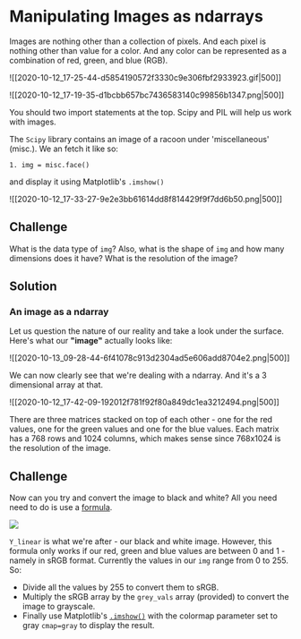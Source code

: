 # Manipulating Images as ndarrays

Images are nothing other than a collection of pixels. And each pixel is nothing other than value for a color. And any color can be represented as a combination of red, green, and blue (RGB).

![[2020-10-12_17-25-44-d5854190572f3330c9e306fbf2933923.gif|500]]

![[2020-10-12_17-19-35-d1bcbb657bc7436583140c99856b1347.png|500]]

You should two import statements at the top. Scipy and PIL will help us work with images.

The `Scipy` library contains an image of a racoon under 'miscellaneous' (misc.). We an fetch it like so:

`1. img = misc.face()`

and display it using Matplotlib's `.imshow()`

![[2020-10-12_17-33-27-9e2e3bb61614dd8f814429f9f7dd6b50.png|500]]

## Challenge

What is the data type of `img`? Also, what is the shape of `img` and how many dimensions does it have? What is the resolution of the image?

## Solution

### An image as a ndarray

Let us question the nature of our reality and take a look under the surface. Here's what our **"image"** actually looks like:

![[2020-10-13_09-28-44-6f41078c913d2304ad5e606add8704e2.png|500]]

We can now clearly see that we're dealing with a ndarray. And it's a 3 dimensional array at that.

![[2020-10-12_17-42-09-192012f781f92f80a849dc1ea3212494.png|500]]

There are three matrices stacked on top of each other - one for the red values, one for the green values and one for the blue values. Each matrix has a 768 rows and 1024 columns, which makes sense since 768x1024 is the resolution of the image.

## Challenge

Now can you try and convert the image to black and white? All you need need to do is use a [formula](https://en.wikipedia.org/wiki/Grayscale#Colorimetric_(perceptual_luminance-preserving)_conversion_to_grayscale).

![](https://img-c.udemycdn.com/redactor/raw/2020-10-12_17-56-16-aff5999394e88abae2995c6d700a8cb1.png)

`Y_linear` is what we're after - our black and white image. However, this formula only works if our red, green and blue values are between 0 and 1 - namely in sRGB format. Currently the values in our `img` range from 0 to 255. So:

- Divide all the values by 255 to convert them to sRGB.
- Multiply the sRGB array by the `grey_vals` array (provided) to convert the image to grayscale.
- Finally use Matplotlib's [`.imshow()`](https://matplotlib.org/3.1.1/api/_as_gen/matplotlib.pyplot.imshow.html) with the colormap parameter set to gray `cmap=gray` to display the result.